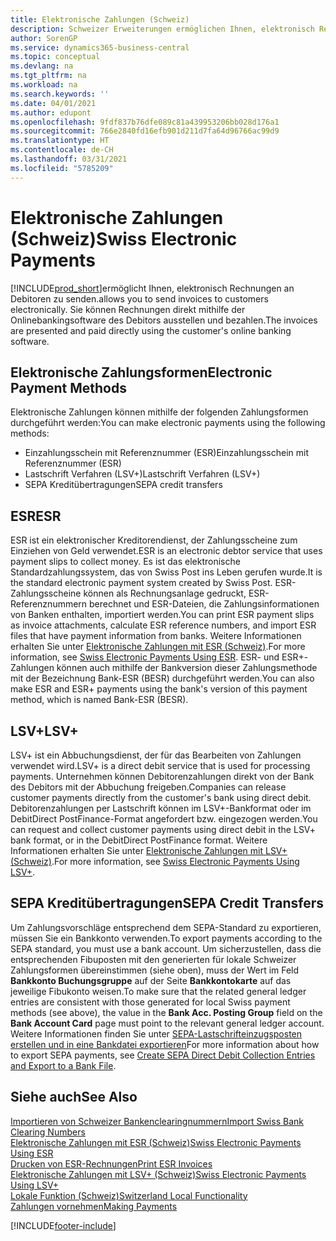 ```yaml
---
title: Elektronische Zahlungen (Schweiz)
description: Schweizer Erweiterungen ermöglichen Ihnen, elektronisch Rechnungen an Debitoren zu senden. Sie können Rechnungen direkt mithilfe der Onlinebankingsoftware des Debitors ausstellen und bezahlen.
author: SorenGP
ms.service: dynamics365-business-central
ms.topic: conceptual
ms.devlang: na
ms.tgt_pltfrm: na
ms.workload: na
ms.search.keywords: ''
ms.date: 04/01/2021
ms.author: edupont
ms.openlocfilehash: 9fdf837b76dfe089c81a439953206bb028d176a1
ms.sourcegitcommit: 766e2840fd16efb901d211d7fa64d96766ac99d9
ms.translationtype: HT
ms.contentlocale: de-CH
ms.lasthandoff: 03/31/2021
ms.locfileid: "5785209"
---
```

# <a name="swiss-electronic-payments"></a><span data-ttu-id="2a341-104">Elektronische Zahlungen (Schweiz)</span><span class="sxs-lookup"><span data-stu-id="2a341-104">Swiss Electronic Payments</span></span>
[!INCLUDE[prod_short](../../includes/prod_short.md)]<span data-ttu-id="2a341-105">ermöglicht Ihnen, elektronisch Rechnungen an Debitoren zu senden.</span><span class="sxs-lookup"><span data-stu-id="2a341-105">allows you to send invoices to customers electronically.</span></span> <span data-ttu-id="2a341-106">Sie können Rechnungen direkt mithilfe der Onlinebankingsoftware des Debitors ausstellen und bezahlen.</span><span class="sxs-lookup"><span data-stu-id="2a341-106">The invoices are presented and paid directly using the customer's online banking software.</span></span>  

## <a name="electronic-payment-methods"></a><span data-ttu-id="2a341-107">Elektronische Zahlungsformen</span><span class="sxs-lookup"><span data-stu-id="2a341-107">Electronic Payment Methods</span></span>  
<span data-ttu-id="2a341-108">Elektronische Zahlungen können mithilfe der folgenden Zahlungsformen durchgeführt werden:</span><span class="sxs-lookup"><span data-stu-id="2a341-108">You can make electronic payments using the following methods:</span></span>  

- <span data-ttu-id="2a341-109">Einzahlungsschein mit Referenznummer (ESR)</span><span class="sxs-lookup"><span data-stu-id="2a341-109">Einzahlungsschein mit Referenznummer (ESR)</span></span>  
- <span data-ttu-id="2a341-110">Lastschrift Verfahren (LSV+)</span><span class="sxs-lookup"><span data-stu-id="2a341-110">Lastschrift Verfahren (LSV+)</span></span>  
- <span data-ttu-id="2a341-111">SEPA Kreditübertragungen</span><span class="sxs-lookup"><span data-stu-id="2a341-111">SEPA credit transfers</span></span>  

## <a name="esr"></a><span data-ttu-id="2a341-112">ESR</span><span class="sxs-lookup"><span data-stu-id="2a341-112">ESR</span></span>  
<span data-ttu-id="2a341-113">ESR ist ein elektronischer Kreditorendienst, der Zahlungsscheine zum Einziehen von Geld verwendet.</span><span class="sxs-lookup"><span data-stu-id="2a341-113">ESR is an electronic debtor service that uses payment slips to collect money.</span></span> <span data-ttu-id="2a341-114">Es ist das elektronische Standardzahlungssystem, das von Swiss Post ins Leben gerufen wurde.</span><span class="sxs-lookup"><span data-stu-id="2a341-114">It is the standard electronic payment system created by Swiss Post.</span></span> <span data-ttu-id="2a341-115">ESR-Zahlungsscheine können als Rechnungsanlage gedruckt, ESR-Referenznummern berechnet und ESR-Dateien, die Zahlungsinformationen von Banken enthalten, importiert werden.</span><span class="sxs-lookup"><span data-stu-id="2a341-115">You can print ESR payment slips as invoice attachments, calculate ESR reference numbers, and import ESR files that have payment information from banks.</span></span> <span data-ttu-id="2a341-116">Weitere Informationen erhalten Sie unter [Elektronische Zahlungen mit ESR (Schweiz)](how-to-print-esr-invoices.md).</span><span class="sxs-lookup"><span data-stu-id="2a341-116">For more information, see [Swiss Electronic Payments Using ESR](how-to-print-esr-invoices.md).</span></span> <span data-ttu-id="2a341-117">ESR- und ESR+-Zahlungen können auch mithilfe der Bankversion dieser Zahlungsmethode mit der Bezeichnung Bank-ESR (BESR) durchgeführt werden.</span><span class="sxs-lookup"><span data-stu-id="2a341-117">You can also make ESR and ESR+ payments using the bank's version of this payment method, which is named Bank-ESR (BESR).</span></span>  

## <a name="lsv"></a><span data-ttu-id="2a341-118">LSV+</span><span class="sxs-lookup"><span data-stu-id="2a341-118">LSV+</span></span>  
<span data-ttu-id="2a341-119">LSV+ ist ein Abbuchungsdienst, der für das Bearbeiten von Zahlungen verwendet wird.</span><span class="sxs-lookup"><span data-stu-id="2a341-119">LSV+ is a direct debit service that is used for processing payments.</span></span> <span data-ttu-id="2a341-120">Unternehmen können Debitorenzahlungen direkt von der Bank des Debitors mit der Abbuchung freigeben.</span><span class="sxs-lookup"><span data-stu-id="2a341-120">Companies can release customer payments directly from the customer's bank using direct debit.</span></span> <span data-ttu-id="2a341-121">Debitorenzahlungen per Lastschrift können im LSV+-Bankformat oder im DebitDirect PostFinance-Format angefordert bzw. eingezogen werden.</span><span class="sxs-lookup"><span data-stu-id="2a341-121">You can request and collect customer payments using direct debit in the LSV+ bank format, or in the DebitDirect PostFinance format.</span></span> <span data-ttu-id="2a341-122">Weitere Informationen erhalten Sie unter [Elektronische Zahlungen mit LSV+ (Schweiz)](swiss-electronic-payments-using-lsv-.md).</span><span class="sxs-lookup"><span data-stu-id="2a341-122">For more information, see [Swiss Electronic Payments Using LSV+](swiss-electronic-payments-using-lsv-.md).</span></span>  

## <a name="sepa-credit-transfers"></a><span data-ttu-id="2a341-123">SEPA Kreditübertragungen</span><span class="sxs-lookup"><span data-stu-id="2a341-123">SEPA Credit Transfers</span></span>  
<span data-ttu-id="2a341-124">Um Zahlungsvorschläge entsprechend dem SEPA-Standard zu exportieren, müssen Sie ein Bankkonto verwenden.</span><span class="sxs-lookup"><span data-stu-id="2a341-124">To export payments according to the SEPA standard, you must use a bank account.</span></span> <span data-ttu-id="2a341-125">Um sicherzustellen, dass die entsprechenden Fibuposten mit den generierten für lokale Schweizer Zahlungsformen übereinstimmen (siehe oben), muss der Wert im Feld **Bankkonto Buchungsgruppe** auf der Seite **Bankkontokarte** auf das jeweilige Fibukonto weisen.</span><span class="sxs-lookup"><span data-stu-id="2a341-125">To make sure that the related general ledger entries are consistent with those generated for local Swiss payment methods (see above), the value in the **Bank Acc. Posting Group** field on the **Bank Account Card** page must point to the relevant general ledger account.</span></span> <span data-ttu-id="2a341-126">Weitere Informationen finden Sie unter [SEPA-Lastschrifteinzugsposten erstellen und in eine Bankdatei exportieren](../../finance-collect-payments-with-sepa-direct-debit.md#creating-sepa-direct-debit-collection-entries-and-export-to-a-bank-file)</span><span class="sxs-lookup"><span data-stu-id="2a341-126">For more information about how to export SEPA payments, see [Create SEPA Direct Debit Collection Entries and Export to a Bank File](../../finance-collect-payments-with-sepa-direct-debit.md#creating-sepa-direct-debit-collection-entries-and-export-to-a-bank-file).</span></span>  

## <a name="see-also"></a><span data-ttu-id="2a341-127">Siehe auch</span><span class="sxs-lookup"><span data-stu-id="2a341-127">See Also</span></span>  
 [<span data-ttu-id="2a341-128">Importieren von Schweizer Bankenclearingnummern</span><span class="sxs-lookup"><span data-stu-id="2a341-128">Import Swiss Bank Clearing Numbers</span></span>](how-to-import-swiss-bank-clearing-numbers.md)  
 [<span data-ttu-id="2a341-129">Elektronische Zahlungen mit ESR (Schweiz)</span><span class="sxs-lookup"><span data-stu-id="2a341-129">Swiss Electronic Payments Using ESR</span></span>](swiss-electronic-payments-using-esr.md)  
 [<span data-ttu-id="2a341-130">Drucken von ESR-Rechnungen</span><span class="sxs-lookup"><span data-stu-id="2a341-130">Print ESR Invoices</span></span>](how-to-print-esr-invoices.md)  
 [<span data-ttu-id="2a341-131">Elektronische Zahlungen mit LSV+ (Schweiz)</span><span class="sxs-lookup"><span data-stu-id="2a341-131">Swiss Electronic Payments Using LSV+</span></span>](swiss-electronic-payments-using-lsv-.md)  
 [<span data-ttu-id="2a341-132">Lokale Funktion (Schweiz)</span><span class="sxs-lookup"><span data-stu-id="2a341-132">Switzerland Local Functionality</span></span>](switzerland-local-functionality.md)  
 [<span data-ttu-id="2a341-133">Zahlungen vornehmen</span><span class="sxs-lookup"><span data-stu-id="2a341-133">Making Payments</span></span>](../../payables-make-payments.md)


[!INCLUDE[footer-include](../../includes/footer-banner.md)]